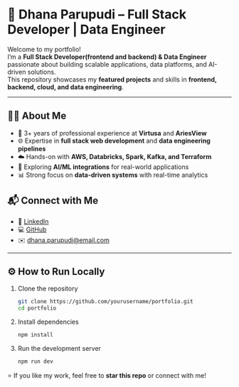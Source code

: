 # 🌟 Dhana Parupudi – Full Stack Developer | Data Engineer

Welcome to my portfolio!  
I’m a **Full Stack Developer(frontend and backend) & Data Engineer** passionate about building scalable applications, data platforms, and AI-driven solutions.  
This repository showcases my **featured projects** and skills in **frontend, backend, cloud, and data engineering**.

---

## 👩‍💻 About Me  
- 💼 3+ years of professional experience at **Virtusa** and **AriesView**  
- 🌐 Expertise in **full stack web development** and **data engineering pipelines**  
- ☁️ Hands-on with **AWS, Databricks, Spark, Kafka, and Terraform**  
- 🤖 Exploring **AI/ML integrations** for real-world applications  
- 📊 Strong focus on **data-driven systems** with real-time analytics  



## 📬 Connect with Me  
- 💼 [LinkedIn](https://linkedin.com/in/your-link)  
- 💻 [GitHub](https://github.com/yourusername)  
- ✉️ dhana.parupudi@email.com  

---

## ⚙️ How to Run Locally  

1. Clone the repository  
   ```bash
   git clone https://github.com/yourusername/portfolio.git
   cd portfolio

2. Install dependencies  
   ```bash
   npm install

3. Run the development server  
   ```bash
   npm run dev

⭐ If you like my work, feel free to **star this repo** or connect with me!
